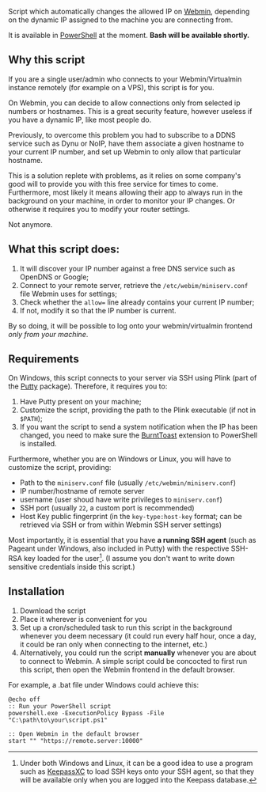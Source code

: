 Script which automatically changes the allowed IP on [Webmin](https://github.com/webmin/webmin), depending on the dynamic IP assigned to the machine you are connecting from.

It is available in [PowerShell](https://github.com/unalignedcoder/webmin-ip-update/blob/main/webmin-ip-update.ps1) at the moment. **Bash will be available shortly.**

## Why this script
If you are a single user/admin who connects to your Webmin/Virtualmin instance remotely (for example on a VPS), this script is for you.

On Webmin, you can decide to allow connections only from selected ip numbers or hostnames. 
This is a great security feature, however useless if you have a dynamic IP, like most people do.

Previously, to overcome this problem you had to subscribe to a DDNS service such as Dynu or NoIP, have them associate a given hostname to your current IP number, and set up Webmin to only allow that particular hostname.

This is a solution replete with problems, as it relies on some company's good will to provide you with this free service for times to come. 
Furthermore, most likely it means allowing their app to always run in the background on your machine, in order to monitor your IP changes. Or otherwise it requires you to modify your router settings.

Not anymore.

## What this script does:
1) It will discover your IP number against a free DNS service such as OpenDNS or Google;
2) Connect to your remote server, retrieve the `/etc/webim/miniserv.conf` file Webmin uses for settings;
3) Check whether the `allow=` line already contains your current IP number;
4) If not, modify it so that the IP number is current.

By so doing, it will be possible to log onto your webmin/virtualmin frontend *only from your machine*.

## Requirements
On Windows, this script connects to your server via SSH using Plink (part of the [Putty](https://www.chiark.greenend.org.uk/~sgtatham/putty/) package).
Therefore, it requires you to:
1) Have Putty present on your machine;
2) Customize the script, providing the path to the Plink executable (if not in `$PATH`);
3) If you want the script to send a system notification when the IP has been changed, you need to make sure the [BurntToast](https://github.com/Windos/BurntToast) extension to PowerShell is installed.

Furthermore, whether you are on Windows or Linux, you will have to customize the script, providing:
   - Path to the `miniserv.conf` file (usually `/etc/webmin/miniserv.conf`)
   - IP number/hostname of remote server
   - username (user shoud have write privileges to `miniserv.conf`)
   - SSH port (usually `22`, a custom port is recommended)
   - Host Key public fingerprint (in the `key-type:host-key` format; can be retrieved via SSH or from within Webmin SSH server settings)

Most importantly, it is essential that you have **a running SSH agent** (such as Pageant under Windows, also included in Putty) with the respective SSH-RSA key loaded for the user[^1]. 
(I assume you don't want to write down sensitive credentials inside this script.)

## Installation
1) Download the script
2) Place it wherever is convenient for you
3) Set up a cron/scheduled task to run this script in the background whenever you deem necessary (it could run every half hour, once a day, it could be ran only when connecting to the internet, etc.)
4) Alternatively, you could run the script **manually** whenever you are about to connect to Webmin. A simple script could be concocted  to first run this script, then open the Webmin frontend in the default browser.

For example, a .bat file under Windows could achieve this:
```
@echo off
:: Run your PowerShell script
powershell.exe -ExecutionPolicy Bypass -File "C:\path\to\your\script.ps1"

:: Open Webmin in the default browser
start "" "https://remote.server:10000"
```

[^1]:  Under both Windows and Linux, it can be a good idea to use a program such as [KeepassXC](https://github.com/keepassxreboot/keepassxc) to load SSH keys onto your SSH agent, so that they will be available only when you are logged into the Keepass database.
